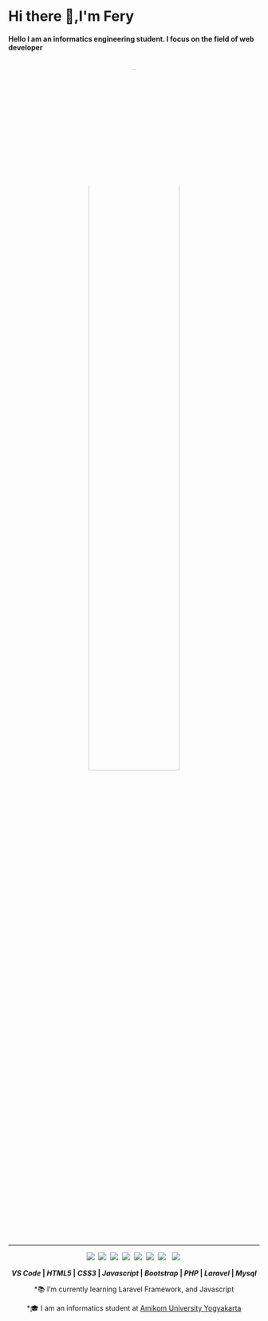 <!DOCTYPE html>
<html>
<head>
<title>Page Title</title>
</head>
<body>

<h1> Hi there 👋,I'm Fery</h1> 

<h4>Hello I am an informatics engineering student. I focus on the field of web developer</h4>
&nbsp;&nbsp;&nbsp;&nbsp;&nbsp;&nbsp;&nbsp;&nbsp;&nbsp;&nbsp;&nbsp;&nbsp;&nbsp;&nbsp;&nbsp;&nbsp;&nbsp;&nbsp;&nbsp;
<div style="text-align: center;">
<img src="https://ferrypermana.netlify.app/assets/img/profile.jpg" width="60%" style="border-radius: 50%;">
 <div>
<hr>
<p>
<img src="https://img.icons8.com/color/48/000000/visual-studio.png"/>&nbsp;
<img src="https://img.icons8.com/color/48/000000/html-5.png"/>&nbsp;
<img src="https://img.icons8.com/color/48/000000/css3.png"/>&nbsp;
<img src="https://img.icons8.com/color/48/000000/javascript-logo-1.png"/>&nbsp;
<img src="https://img.icons8.com/color/48/000000/bootstrap.png"/>&nbsp;
<img src="https://img.icons8.com/officel/60/000000/php-logo.png"/>&nbsp;
<img src="https://img.icons8.com/ios/50/000000/laravel.png"/>&nbsp;&nbsp;
<img src="https://img.icons8.com/ios/60/000000/mysql-logo.png"/>&nbsp;
 </p>
 <p>
  <b><i>VS Code</i> | <i>HTML5</i> | <i>CSS3</i> | <i>Javascript</i> | <i>Bootstrap</i> | <i>PHP</i> | <i>Laravel</i> | <i>Mysql</i></b>
  </p>

<h10>
<p>*📚 I’m currently learning Laravel Framework, and Javascript</p>
<p>*🎓 I am an informatics student at <a href="https://home.amikom.ac.id">Amikom University Yogyakarta</a></p>
</h10>


</body>
</html>

